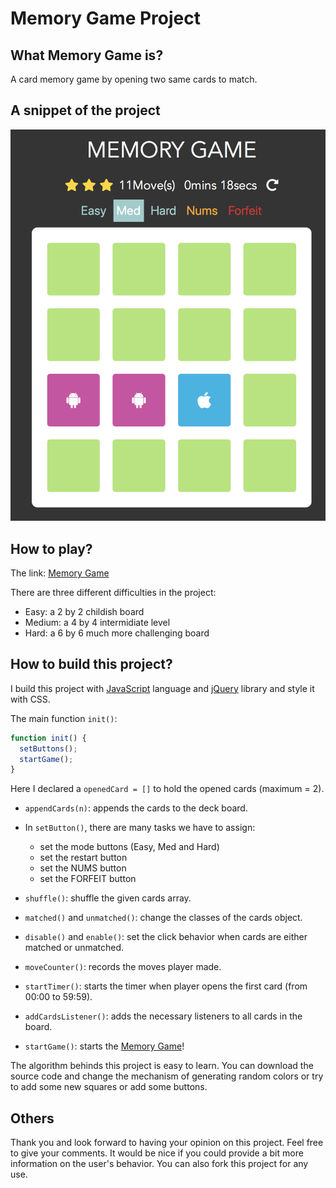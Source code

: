 # Memory Game Project

## What Memory Game is?

A card memory game by opening two same cards to match.

## A snippet of the project

![](./screenshot.png)

## How to play?

The link: [Memory Game](https://walkccc.github.io/webapps/MemoryGame)

There are three different difficulties in the project:

- Easy: a 2 by 2 childish board
- Medium: a 4 by 4 intermidiate level
- Hard: a 6 by 6 much more challenging board

## How to build this project?

I build this project with [JavaScript](https://www.javascript.com) language and [jQuery](https://jquery.com) library and style it with CSS.

The main function `init()`:

```javascript
function init() {
  setButtons();
  startGame();
}
```

Here I declared a `openedCard = []` to hold the opened cards (maximum = 2).

- `appendCards(n)`: appends the cards to the deck board.

- In `setButton()`, there are many tasks we have to assign:

    - set the mode buttons (Easy, Med and Hard)
    - set the restart button
    - set the NUMS button
    - set the FORFEIT button

- `shuffle()`: shuffle the given cards array.

- `matched()` and `unmatched()`: change the classes of the cards object.

- `disable()` and `enable()`: set the click behavior when cards are either matched or unmatched.

- `moveCounter()`: records the moves player made.

- `startTimer()`: starts the timer when player opens the first card (from 00:00 to 59:59).

- `addCardsListener()`: adds the necessary listeners to all cards in the board.

- `startGame()`: starts the [Memory Game](https://walkccc.github.io/webapps/MemoryGame/)!

The algorithm behinds this project is easy to learn. You can download the source code and change the mechanism of generating random colors or try to add some new squares or add some buttons.

## Others

Thank you and look forward to having your opinion on this project. Feel free to give your comments. It would be nice if you could provide a bit more information on the user's behavior. You can also fork this project for any use.
